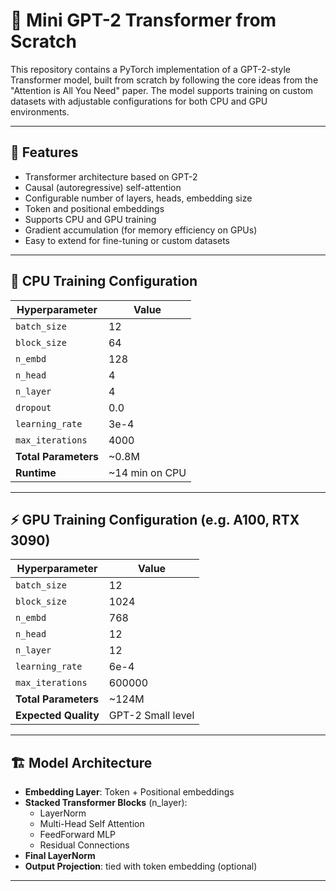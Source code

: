 # 🧠 Mini GPT-2 Transformer from Scratch

This repository contains a PyTorch implementation of a GPT-2-style Transformer model, built from scratch by following the core ideas from the "Attention is All You Need" paper. The model supports training on custom datasets with adjustable configurations for both CPU and GPU environments.

---

## 🚀 Features

- Transformer architecture based on GPT-2
- Causal (autoregressive) self-attention
- Configurable number of layers, heads, embedding size
- Token and positional embeddings
- Supports CPU and GPU training
- Gradient accumulation (for memory efficiency on GPUs)
- Easy to extend for fine-tuning or custom datasets

---

## 🧪 CPU Training Configuration

| Hyperparameter       | Value    |
|----------------------|----------|
| `batch_size`         | 12       |
| `block_size`         | 64       |
| `n_embd`             | 128      |
| `n_head`             | 4        |
| `n_layer`            | 4        |
| `dropout`            | 0.0      |
| `learning_rate`      | 3e-4     |
| `max_iterations`     | 4000     |
| **Total Parameters** | ~0.8M    |
| **Runtime**          | ~14 min on CPU |

---

## ⚡ GPU Training Configuration (e.g. A100, RTX 3090)

| Hyperparameter       | Value    |
|----------------------|----------|
| `batch_size`         | 12       |
| `block_size`         | 1024     |
| `n_embd`             | 768      |
| `n_head`             | 12       |
| `n_layer`            | 12       |
| `learning_rate`      | 6e-4     |
| `max_iterations`     | 600000   |
| **Total Parameters** | ~124M    |
| **Expected Quality** | GPT-2 Small level |

---

## 🏗️ Model Architecture

- **Embedding Layer**: Token + Positional embeddings
- **Stacked Transformer Blocks** (n_layer):
  - LayerNorm
  - Multi-Head Self Attention
  - FeedForward MLP
  - Residual Connections
- **Final LayerNorm**
- **Output Projection**: tied with token embedding (optional)

---



